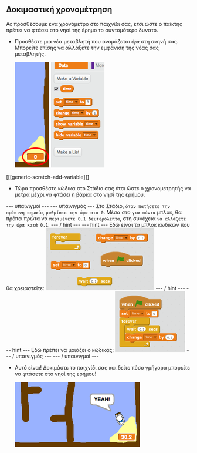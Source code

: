## Δοκιμαστική χρονομέτρηση

Ας προσθέσουμε ένα χρονόμετρο στο παιχνίδι σας, έτσι ώστε ο παίκτης πρέπει να φτάσει στο νησί της έρημο το συντομότερο δυνατό.

+ Προσθέστε μια νέα μεταβλητή που ονομάζεται `ώρα` στη σκηνή σας. Μπορείτε επίσης να αλλάξετε την εμφάνιση της νέας σας μεταβλητής.
    
    ![screenshot](images/boat-variable.png)

[[[generic-scratch-add-variable]]]

+ Τώρα προσθέστε κώδικα στο Στάδιο σας έτσι ώστε ο χρονομετρητής να μετρά μέχρι να φτάσει η βάρκα στο νησί της ερήμου.

\--- υπαινιγμοί \--- \--- υπαινιγμός \--- Στο Στάδιο, `όταν πατήσετε την πράσινη σημαία`, `ρυθμίστε την ώρα στο 0`. Μέσα στο `για πάντα` μπλοκ, θα πρέπει πρώτα να `περιμένετε 0.1 δευτερόλεπτα`, στη συνέχεια `να αλλάξετε την ώρα κατά 0.1`. \--- / hint \--- \--- hint \--- Εδώ είναι τα μπλοκ κωδικών που θα χρειαστείτε: ![screenshot](images/boat-time-blocks.png) \--- / hint \--- \--- hint \--- Εδώ πρέπει να μοιάζει ο κώδικας: ![screenshot](images/boat-time-code.png) \--- / υπαινιγμός \--- \--- / υπαινιγμοί \---

+ Αυτό είναι! Δοκιμάστε το παιχνίδι σας και δείτε πόσο γρήγορα μπορείτε να φτάσετε στο νησί της ερήμου!
    
    ![screenshot](images/boat-variable-test.png)
